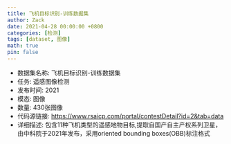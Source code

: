 ```yaml
---
title: 飞机目标识别-训练数据集
author: Zack
date: 2021-04-28 00:00:00 +0800
categories: [检测]
tags: [dataset, 图像]
math: true
pin: false
---
```

- 数据集名称: 飞机目标识别-训练数据集
- 任务: 遥感图像检测
- 发布时间: 2021
- 模态: 图像
- 数量: 430张图像
- 代码源链接: https://www.rsaicp.com/portal/contestDetail?id=2&tab=data
- 详细描述: 包含11种飞机类型的遥感地物目标,提取自国产自主产权系列卫星，由中科院于2021年发布，采用oriented bounding boxes(OBB)标注格式
